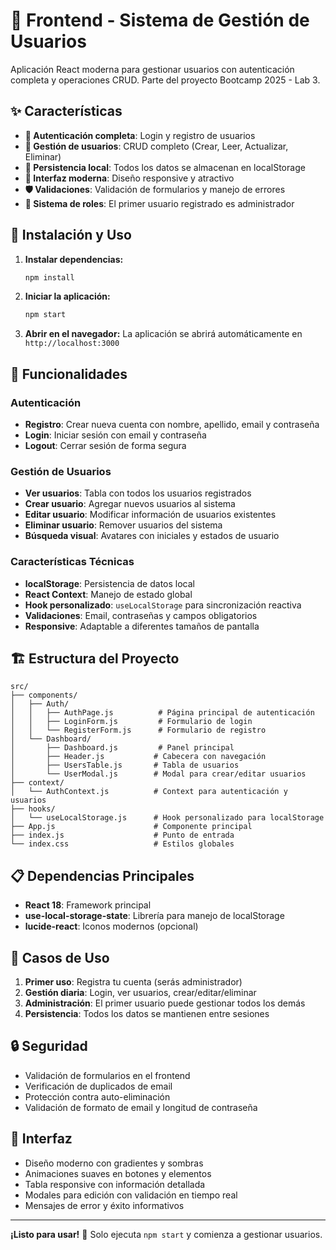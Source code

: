 # 👥 Frontend - Sistema de Gestión de Usuarios

Aplicación React moderna para gestionar usuarios con autenticación completa y operaciones CRUD. Parte del proyecto Bootcamp 2025 - Lab 3.

## ✨ Características

- **🔐 Autenticación completa**: Login y registro de usuarios
- **👤 Gestión de usuarios**: CRUD completo (Crear, Leer, Actualizar, Eliminar)
- **💾 Persistencia local**: Todos los datos se almacenan en localStorage
- **🎨 Interfaz moderna**: Diseño responsive y atractivo
- **🛡️ Validaciones**: Validación de formularios y manejo de errores
- **👑 Sistema de roles**: El primer usuario registrado es administrador

## 🚀 Instalación y Uso

1. **Instalar dependencias:**
   ```bash
   npm install
   ```

2. **Iniciar la aplicación:**
   ```bash
   npm start
   ```

3. **Abrir en el navegador:**
   La aplicación se abrirá automáticamente en `http://localhost:3000`

## 📱 Funcionalidades

### Autenticación
- **Registro**: Crear nueva cuenta con nombre, apellido, email y contraseña
- **Login**: Iniciar sesión con email y contraseña
- **Logout**: Cerrar sesión de forma segura

### Gestión de Usuarios
- **Ver usuarios**: Tabla con todos los usuarios registrados
- **Crear usuario**: Agregar nuevos usuarios al sistema
- **Editar usuario**: Modificar información de usuarios existentes
- **Eliminar usuario**: Remover usuarios del sistema
- **Búsqueda visual**: Avatares con iniciales y estados de usuario

### Características Técnicas
- **localStorage**: Persistencia de datos local
- **React Context**: Manejo de estado global
- **Hook personalizado**: `useLocalStorage` para sincronización reactiva
- **Validaciones**: Email, contraseñas y campos obligatorios
- **Responsive**: Adaptable a diferentes tamaños de pantalla

## 🏗️ Estructura del Proyecto

```
src/
├── components/
│   ├── Auth/
│   │   ├── AuthPage.js          # Página principal de autenticación
│   │   ├── LoginForm.js         # Formulario de login
│   │   └── RegisterForm.js      # Formulario de registro
│   └── Dashboard/
│       ├── Dashboard.js         # Panel principal
│       ├── Header.js           # Cabecera con navegación
│       ├── UsersTable.js       # Tabla de usuarios
│       └── UserModal.js        # Modal para crear/editar usuarios
├── context/
│   └── AuthContext.js          # Context para autenticación y usuarios
├── hooks/
│   └── useLocalStorage.js      # Hook personalizado para localStorage
├── App.js                      # Componente principal
├── index.js                    # Punto de entrada
└── index.css                   # Estilos globales
```

## 📋 Dependencias Principales

- **React 18**: Framework principal
- **use-local-storage-state**: Librería para manejo de localStorage
- **lucide-react**: Iconos modernos (opcional)

## 🎯 Casos de Uso

1. **Primer uso**: Registra tu cuenta (serás administrador)
2. **Gestión diaria**: Login, ver usuarios, crear/editar/eliminar
3. **Administración**: El primer usuario puede gestionar todos los demás
4. **Persistencia**: Todos los datos se mantienen entre sesiones

## 🔒 Seguridad

- Validación de formularios en el frontend
- Verificación de duplicados de email
- Protección contra auto-eliminación
- Validación de formato de email y longitud de contraseña

## 🎨 Interfaz

- Diseño moderno con gradientes y sombras
- Animaciones suaves en botones y elementos
- Tabla responsive con información detallada
- Modales para edición con validación en tiempo real
- Mensajes de error y éxito informativos

---

**¡Listo para usar!** 🚀 Solo ejecuta `npm start` y comienza a gestionar usuarios.
